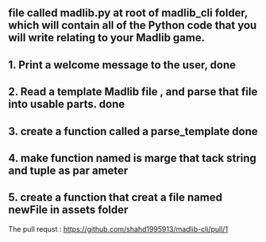  ## file called madlib.py at root of madlib_cli folder, which will contain all of the Python code that you will write relating to your Madlib game.

## 1. Print a welcome message to the user,  done 
## 2. Read a template Madlib file , and parse that file into usable parts. done 
## 3. create a function  called a  parse_template  done 
## 4. make  function named is marge that  tack string and tuple as par ameter 
## 5. create a function that creat a file named newFile in assets folder



The pull requst : https://github.com/shahd1995913/madlib-cli/pull/1
